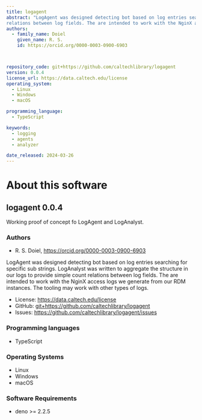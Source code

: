 ```yaml
---
title: logagent
abstract: "LogAgent was designed detecting bot based on log entries searching for specific sub strings. LogAnalyst was written to aggregate the structure in our logs to provide simple count 
relations between log fields. The are intended to work with the NginX access logs we generate from our RDM instances. The tooling may work with other types of logs."
authors:
  - family_name: Doiel
    given_name: R. S.
    id: https://orcid.org/0000-0003-0900-6903



repository_code: git+https://github.com/caltechlibrary/logagent
version: 0.0.4
license_url: https://data.caltech.edu/license
operating_system:
  - Linux
  - Windows
  - macOS

programming_language:
  - TypeScript

keywords:
  - logging
  - agents
  - analyzer

date_released: 2024-03-26
---
```


About this software
===================

## logagent 0.0.4

Working proof of concept fo LogAgent and LogAnalyst.

### Authors

- R. S. Doiel, <https://orcid.org/0000-0003-0900-6903>






LogAgent was designed detecting bot based on log entries searching for specific sub strings. LogAnalyst was written to aggregate the structure in our logs to provide simple count 
relations between log fields. The are intended to work with the NginX access logs we generate from our RDM instances. The tooling may work with other types of logs.

- License: <https://data.caltech.edu/license>
- GitHub: <git+https://github.com/caltechlibrary/logagent>
- Issues: <https://github.com/caltechlibrary/logagent/issues>

### Programming languages

- TypeScript


### Operating Systems

- Linux
- Windows
- macOS


### Software Requirements

- deno >= 2.2.5




